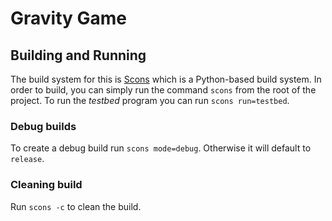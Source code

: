 # Gravity Game

## Building and Running
The build system for this is [Scons]("https://scons.org/") which is a Python-based build system.
In order to build, you can simply run the command `scons` from the root of the project.
To run the *testbed* program you can run `scons run=testbed`.

### Debug builds
To create a debug build run `scons mode=debug`. Otherwise it will default to `release`.

### Cleaning build
Run `scons -c` to clean the build.